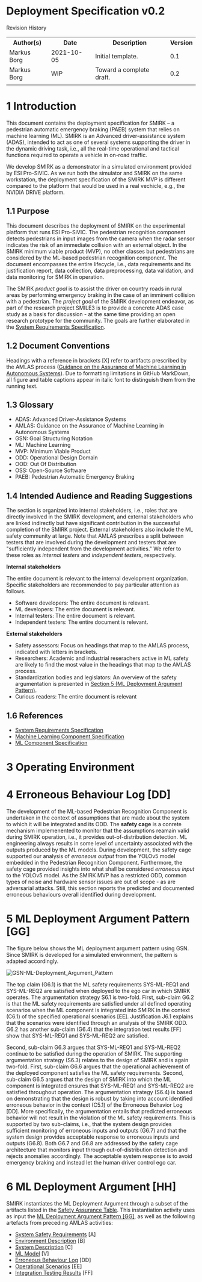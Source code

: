 # Deployment Specification v0.2

Revision History
<table>
<tr>
<th>Author(s)</th>
<th>Date</th>
<th>Description</th>
<th>Version</th>
</tr>
<tr>
<td>Markus Borg</th>
<td>2021-10-05</th>
<td>Initial template.</th>
<td>0.1</th>
</tr>
<tr>
<tr>
<td>Markus Borg</th>
<td>WIP</th>
<td>Toward a complete draft.</th>
<td>0.2</th>
</tr>
<tr>
<td></td>
<td></td>
<td></td>
<td></td>
</tr>
</table>

# 1 Introduction <a name="introduction"></a>
This document contains the deployment specification for SMIRK – a pedestrian automatic emergency braking (PAEB) system that relies on machine learning (ML). SMIRK is an Advanced driver-assistance system (ADAS), intended to act as one of several systems supporting the driver in the dynamic driving task, i.e., all the real-time operational and tactical functions required to operate a vehicle in on-road traffic.

We develop SMIRK as a demonstrator in a simulated environment provided by ESI Pro-SiVIC. As we run both the simulator and SMIRK on the same workstation, the deployment specification of the SMIRK MVP is different compared to the platform that would be used in a real vechicle, e.g., the NVIDIA DRIVE platform.

## 1.1 Purpose ##
This document describes the deployment of SMIRK on the experimental platform that runs ESI Pro-SiVIC. The pedestrian recognition component detects pedestrians in input images from the camera when the radar sensor indicates the risk of an immediate collision with an external object. In the SMIRK minimum viable product (MVP), no other classes but pedestrians are considered by the ML-based pedestrian recognition component. The document encompasses the entire lifecycle, i.e., data requirements and its justification report, data collection, data preprocessing, data validation, and data monitoring for SMIRK in operation.

The SMIRK *product goal* is to assist the driver on country roads in rural areas by performing emergency braking in the case of an imminent collision with a pedestrian. The *project goal* of the SMIRK development endeavor, as part of the research project SMILE3 is to provide a concrete ADAS case study as a basis for discussion - at the same time providing an open research prototype for the community. The goals are further elaborated in the [System Requirements Specification](</docs/System%20Requirements%20Specification.md#11-purpose>).

## 1.2 Document Conventions ##
Headings with a reference in brackets [X] refer to artifacts prescribed by the AMLAS process ([Guidance on the Assurance of Machine Learning in Autonomous Systems](https://www.york.ac.uk/media/assuring-autonomy/documents/AMLASv1.1.pdf)). Due to formatting limitations in GitHub MarkDown, all figure and table captions appear in italic font to distinguish them from the running text.

## 1.3 Glossary
- ADAS: Advanced Driver-Assistance Systems
- AMLAS: Guidance on the Assurance of Machine Learning in Autonomous Systems
- GSN: Goal Structuring Notation
- ML: Machine Learning
- MVP: Minimum Viable Product
- ODD: Operational Design Domain
- OOD: Out Of Distribution
- OSS: Open-Source Software
- PAEB: Pedestrian Automatic Emergency Braking

## 1.4 Intended Audience and Reading Suggestions ##
The section is organized into internal stakeholders, i.e., roles that are directly involved in the SMIRK development, and external stakeholders who are linked indirectly but have significant contribution in the successful completion of the SMIRK project. External stakeholders also include the ML safety community at large. Note that AMLAS prescribes a split between testers that are involved during the development and testers that are "sufficiently independent from the development activities." We refer to these roles as *internal testers* and *independent testers*, respectively.

**Internal stakeholders**

The entire document is relevant to the internal development organization. Specific stakeholders are recommended to pay particular attention as follows. 
- Software developers: The entire document is relevant.
- ML developers: The entire document is relevant.
- Internal testers: The entire document is relevant.
- Independent testers: The entire document is relevant.

**External stakeholders**
- Safety assessors: Focus on headings that map to the AMLAS process, indicated with letters in brackets.
- Researchers: Academic and industrial reserachers active in ML safety are likely to find the most value in the headings that map to the AMLAS process.
- Standardization bodies and legislators: An overview of the safety argumentation is presented in [Section 5 (ML Deployment Argument Pattern)](#5-ml-deployment-argument-pattern-gg-).
- Curious readers: The entire document is relevant

## 1.6 References ##
- [System Requirements Specification](</docs/System Requirements Specification.md>)
- [Machine Learning Component Specification](</docs/ML Component Specification.md>)
- [ML Component Specification](</docs/ML Component Specification.md>)

# 3 Operating Environment <a name="env"></a>

# 4 Erroneous Behaviour Log [DD]
The development of the ML-based Pedestrian Recognition Component is undertaken in the context of assumptions that are made about the system to which it will be integrated and its ODD. The **safety cage** is a conrete mechanism implemenented to monitor that the assumptions reamain valid during SMIRK operation, i.e., it provides out-of-distribution detection. ML engineering always results in some level of uncertainty associated with the outputs produced by the ML models. During development, the safety cage supported our analysis of *erroneous output* from the YOLOv5 model embedded in the Pedestrian Recognition Component. Furthermore, the safety cage provided insights into what shall be considered *erroneous input* to the YOLOv5 model. As the SMIRK MVP has a restricted ODD, common types of noise and hardware sensor issues are out of scope - as are adversarial attacks. Still, this section reports the predicted and documented erroneous behaviours overall identified during development.

# 5 ML Deployment Argument Pattern [GG]
The figure below shows the ML deployment argument pattern using GSN. Since SMIRK is developed for a simulated environment, the pattern is adapted accordingly.

![GSN-ML-Deployment_Argument_Pattern](/docs/figures/gsn-ml_deployment_argument_pattern.png) <a name="gsn-ml_deployment_argument"></a>

The top claim (G6.1) is that the ML safety requirements SYS-ML-REQ1 and SYS-ML-REQ2 are satisfied when deployed to the ego car in which SMIRK operates. The argumentation strategy S6.1 is two-fold. First, sub-claim G6.2 is that the ML safety requirements are satisfied under all defined operating scenarios when the ML component is integrated into SMIRK in the context (C6.1) of the specified operational scenarios [EE]. Justification J6.1 explains that the scenarios were identified through an analysis of the SMIRK ODD. G6.2 has another sub-claim (G6.4) that the integration test results [FF] show that SYS-ML-REQ1 and SYS-ML-REQ2 are satisfied. 

Second, sub-claim G6.3 argues that SYS-ML-REQ1 and SYS-ML-REQ2 continue to be satisfied during the operation of SMIRK. The supporting argumentation strategy (S6.3) relates to the design of SMIRK and is again two-fold. First, sub-claim G6.6 argues that the operational achievement of the deployed component satisfies the ML safety requirements. Second, sub-claim G6.5 argues that the design of SMIRK into which the ML component is integrated ensures that SYS-ML-REQ1 and SYS-ML-REQ2 are satisfied throughout operation. The argumentation strategy (S6.4) is based on demonstrating that the design is robust by taking into account identified erroneous behavior in the context (C5.1) of the Erroneous Behavior Log [DD]. More specifically, the argumentation entails that predicted erroneous behavior will not result in the violation of the ML safety requirements. This is supported by two sub-claims, i.e., that the system design provides sufficient monitoring of erroneous inputs and outputs (G6.7) and that the system design provides acceptable response to erroneous inputs and outputs (G6.8). Both G6.7 and G6.8 are addressed by the safety cage architecture that monitors input through out-of-distribution detection and rejects anomalies accordingly. The acceptable system response is to avoid emergency braking and instead let the human driver control ego car. 

# 6 ML Deployment Argument [HH]
SMIRK instantiates the ML Deployment Argument through a subset of the artifacts listed in the [Safety Assurance Table](https://github.com/RI-SE/smirk/tree/main/docs#safety-assurance). This instantiation activity uses as input the [ML Deployment Argument Pattern [GG]](</docs/System%20Test%20Specification.md#4-ml-deployment-argument-pattern-gg>), as well as the following artefacts from preceding AMLAS activities:

- [System Safety Requirements](</docs/System Requirements Specification.md#31-system-safety-requirements-a->) [A]
- [Environment Description](</docs/System Requirements Specification.md#4-operational-design-domain-b->) [B]
- [System Description](</docs/System Requirements Specification.md#2-system-description-c->) [C]
- [ML Model](TBD) [V]
- [Erroneous Behaviour Log](TBD) [DD]
- [Operational Scenarios](</docs/System Requirements Specification.md#41-operational-scenarios-ee>) [EE]
- [Integration Testing Results](TBD) [FF]

